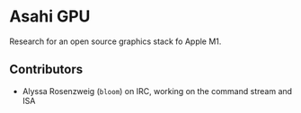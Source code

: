 # Asahi GPU 

Research for an open source graphics stack fo Apple M1.

## Contributors

* Alyssa Rosenzweig (`bloom`) on IRC, working on the command stream and ISA
